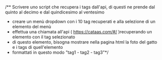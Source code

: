 /** Scrivere uno script che recupera i tags dall'api, di questi ne prende dal quinto al decimo e dal quindicesimo al ventesimo 
  *  creare un menù dropdown con i 10 tag recuperati e alla selezione di un elemento del menù  
  *  effettua una chiamata all'api (  https://cataas.com/#/  )recuperando un elemento con il tag selezionato 
  *  di questo elemento, bisogna mostrare nella pagina html la foto del gatto e i tags di quell'elemento 
  *  formattati in questo modo "tag1 - tag2 - tag3"*/